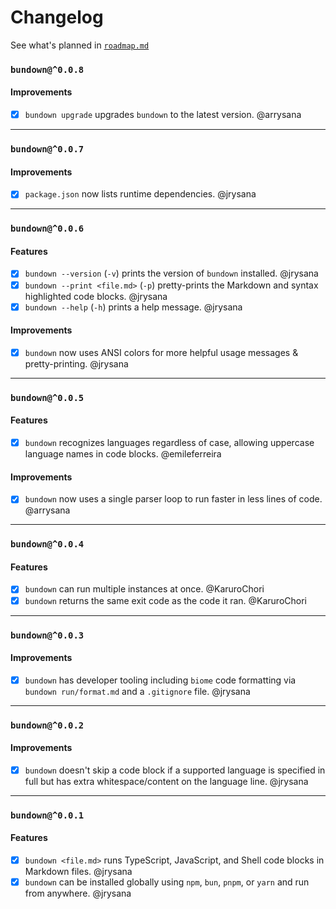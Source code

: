 # Changelog

See what's planned in [`roadmap.md`](roadmap.md)

### `bundown@^0.0.8`

#### Improvements

- [x] `bundown upgrade` upgrades `bundown` to the latest version. @arrysana

---

### `bundown@^0.0.7`

#### Improvements

- [x] `package.json` now lists runtime dependencies. @jrysana

---

### `bundown@^0.0.6`

#### Features

- [x] `bundown --version` (`-v`) prints the version of `bundown` installed. @jrysana
- [x] `bundown --print <file.md>` (`-p`) pretty-prints the Markdown and syntax highlighted code blocks. @jrysana
- [x] `bundown --help` (`-h`) prints a help message. @jrysana

#### Improvements

- [x] `bundown` now uses ANSI colors for more helpful usage messages & pretty-printing. @jrysana

---

### `bundown@^0.0.5`

#### Features

- [x] `bundown` recognizes languages regardless of case, allowing uppercase language names in code blocks. @emileferreira

#### Improvements

- [x] `bundown` now uses a single parser loop to run faster in less lines of code. @arrysana

---

### `bundown@^0.0.4`

#### Features

- [x] `bundown` can run multiple instances at once. @KaruroChori
- [x] `bundown` returns the same exit code as the code it ran. @KaruroChori

---

### `bundown@^0.0.3`

#### Improvements

- [x] `bundown` has developer tooling including `biome` code formatting via `bundown run/format.md` and a `.gitignore` file. @jrysana

---

### `bundown@^0.0.2`

#### Improvements

- [x] `bundown` doesn't skip a code block if a supported language is specified in full but has extra whitespace/content on the language line. @jrysana

---

### `bundown@^0.0.1`

#### Features

- [x] `bundown <file.md>` runs TypeScript, JavaScript, and Shell code blocks in Markdown files. @jrysana
- [x] `bundown` can be installed globally using `npm`, `bun`, `pnpm`, or `yarn` and run from anywhere. @jrysana
